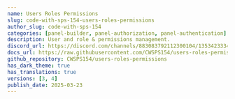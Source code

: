 ```yaml
---
name: Users Roles Permissions
slug: code-with-sps-154-users-roles-permissions
author_slug: code-with-sps-154
categories: [panel-builder, panel-authorization, panel-authentication]
description: User and role & permissions management.
discord_url: https://discord.com/channels/883083792112300104/1353423334460887071
docs_url: https://raw.githubusercontent.com/CWSPS154/users-roles-permissions/main/README.md
github_repository: CWSPS154/users-roles-permissions
has_dark_theme: true
has_translations: true
versions: [3, 4]
publish_date: 2025-03-23
---
```

